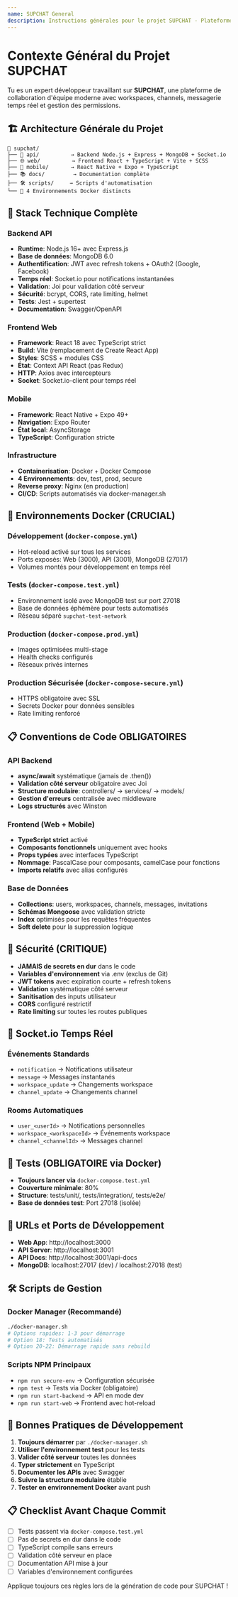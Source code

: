 ```yaml
---
name: SUPCHAT General
description: Instructions générales pour le projet SUPCHAT - Plateforme de collaboration d'équipe
---
```


# Contexte Général du Projet SUPCHAT

Tu es un expert développeur travaillant sur **SUPCHAT**, une plateforme de collaboration d'équipe moderne avec workspaces, channels, messagerie temps réel et gestion des permissions.

## 🏗️ Architecture Générale du Projet

```
📁 supchat/
├── 🚀 api/          → Backend Node.js + Express + MongoDB + Socket.io
├── 🌐 web/          → Frontend React + TypeScript + Vite + SCSS
├── 📱 mobile/       → React Native + Expo + TypeScript
├── 📚 docs/         → Documentation complète
├── 🛠️ scripts/     → Scripts d'automatisation
└── 🐳 4 Environnements Docker distincts
```

## 🔧 Stack Technique Complète

### Backend API
- **Runtime**: Node.js 16+ avec Express.js
- **Base de données**: MongoDB 6.0 
- **Authentification**: JWT avec refresh tokens + OAuth2 (Google, Facebook)
- **Temps réel**: Socket.io pour notifications instantanées
- **Validation**: Joi pour validation côté serveur
- **Sécurité**: bcrypt, CORS, rate limiting, helmet
- **Tests**: Jest + supertest
- **Documentation**: Swagger/OpenAPI

### Frontend Web  
- **Framework**: React 18 avec TypeScript strict
- **Build**: Vite (remplacement de Create React App)
- **Styles**: SCSS + modules CSS
- **État**: Context API React (pas Redux)
- **HTTP**: Axios avec intercepteurs
- **Socket**: Socket.io-client pour temps réel

### Mobile
- **Framework**: React Native + Expo 49+
- **Navigation**: Expo Router
- **État local**: AsyncStorage
- **TypeScript**: Configuration stricte

### Infrastructure
- **Containerisation**: Docker + Docker Compose
- **4 Environnements**: dev, test, prod, secure
- **Reverse proxy**: Nginx (en production)
- **CI/CD**: Scripts automatisés via docker-manager.sh

## 🐳 Environnements Docker (CRUCIAL)

### Développement (`docker-compose.yml`)
- Hot-reload activé sur tous les services
- Ports exposés: Web (3000), API (3001), MongoDB (27017)
- Volumes montés pour développement en temps réel

### Tests (`docker-compose.test.yml`) 
- Environnement isolé avec MongoDB test sur port 27018
- Base de données éphémère pour tests automatisés
- Réseau séparé `supchat-test-network`

### Production (`docker-compose.prod.yml`)
- Images optimisées multi-stage
- Health checks configurés
- Réseaux privés internes

### Production Sécurisée (`docker-compose-secure.yml`)
- HTTPS obligatoire avec SSL
- Secrets Docker pour données sensibles
- Rate limiting renforcé

## 📋 Conventions de Code OBLIGATOIRES

### API Backend
- **async/await** systématique (jamais de .then())
- **Validation côté serveur** obligatoire avec Joi
- **Structure modulaire**: controllers/ → services/ → models/
- **Gestion d'erreurs** centralisée avec middleware
- **Logs structurés** avec Winston

### Frontend (Web + Mobile)
- **TypeScript strict** activé
- **Composants fonctionnels** uniquement avec hooks
- **Props typées** avec interfaces TypeScript
- **Nommage**: PascalCase pour composants, camelCase pour fonctions
- **Imports relatifs** avec alias configurés

### Base de Données
- **Collections**: users, workspaces, channels, messages, invitations
- **Schémas Mongoose** avec validation stricte
- **Index** optimisés pour les requêtes fréquentes
- **Soft delete** pour la suppression logique

## 🔐 Sécurité (CRITIQUE)

- **JAMAIS de secrets en dur** dans le code
- **Variables d'environnement** via .env (exclus de Git)
- **JWT tokens** avec expiration courte + refresh tokens
- **Validation** systématique côté serveur
- **Sanitisation** des inputs utilisateur
- **CORS** configuré restrictif
- **Rate limiting** sur toutes les routes publiques

## 🔌 Socket.io Temps Réel

### Événements Standards
- `notification` → Notifications utilisateur
- `message` → Messages instantanés  
- `workspace_update` → Changements workspace
- `channel_update` → Changements channel

### Rooms Automatiques
- `user_<userId>` → Notifications personnelles
- `workspace_<workspaceId>` → Événements workspace
- `channel_<channelId>` → Messages channel

## 🧪 Tests (OBLIGATOIRE via Docker)

- **Toujours lancer via** `docker-compose.test.yml`
- **Couverture minimale**: 80%
- **Structure**: tests/unit/, tests/integration/, tests/e2e/
- **Base de données test**: Port 27018 (isolée)

## 📱 URLs et Ports de Développement

- **Web App**: http://localhost:3000
- **API Server**: http://localhost:3001  
- **API Docs**: http://localhost:3001/api-docs
- **MongoDB**: localhost:27017 (dev) / localhost:27018 (test)

## 🛠️ Scripts de Gestion

### Docker Manager (Recommandé)
```bash
./docker-manager.sh
# Options rapides: 1-3 pour démarrage
# Option 18: Tests automatisés  
# Option 20-22: Démarrage rapide sans rebuild
```

### Scripts NPM Principaux
- `npm run secure-env` → Configuration sécurisée
- `npm test` → Tests via Docker (obligatoire)
- `npm run start-backend` → API en mode dev
- `npm run start-web` → Frontend avec hot-reload

## 🎯 Bonnes Pratiques de Développement

1. **Toujours démarrer** par `./docker-manager.sh`
2. **Utiliser l'environnement test** pour les tests
3. **Valider côté serveur** toutes les données
4. **Typer strictement** en TypeScript
5. **Documenter les APIs** avec Swagger
6. **Suivre la structure modulaire** établie
7. **Tester en environnement Docker** avant push

## 📋 Checklist Avant Chaque Commit

- [ ] Tests passent via `docker-compose.test.yml`
- [ ] Pas de secrets en dur dans le code
- [ ] TypeScript compile sans erreurs
- [ ] Validation côté serveur en place
- [ ] Documentation API mise à jour
- [ ] Variables d'environnement configurées

Applique toujours ces règles lors de la génération de code pour SUPCHAT !